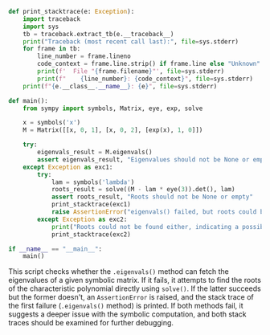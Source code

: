 ```python
def print_stacktrace(e: Exception):
    import traceback
    import sys
    tb = traceback.extract_tb(e.__traceback__)
    print("Traceback (most recent call last):", file=sys.stderr)
    for frame in tb:
        line_number = frame.lineno
        code_context = frame.line.strip() if frame.line else "Unknown"
        print(f'  File "{frame.filename}"', file=sys.stderr)
        print(f"    {line_number}: {code_context}", file=sys.stderr)
    print(f"{e.__class__.__name__}: {e}", file=sys.stderr)

def main():
    from sympy import symbols, Matrix, eye, exp, solve

    x = symbols('x')
    M = Matrix([[x, 0, 1], [x, 0, 2], [exp(x), 1, 0]])

    try:
        eigenvals_result = M.eigenvals()
        assert eigenvals_result, "Eigenvalues should not be None or empty"
    except Exception as exc1:
        try:
            lam = symbols('lambda')
            roots_result = solve((M - lam * eye(3)).det(), lam)
            assert roots_result, "Roots should not be None or empty"
            print_stacktrace(exc1)
            raise AssertionError("eigenvals() failed, but roots could be found") from exc1
        except Exception as exc2:
            print("Roots could not be found either, indicating a possible deeper issue with symbolic computation.")
            print_stacktrace(exc2)

if __name__ == "__main__":
    main()
```

This script checks whether the `.eigenvals()` method can fetch the eigenvalues of a given symbolic matrix. If it fails, it attempts to find the roots of the characteristic polynomial directly using `solve()`. If the latter succeeds but the former doesn't, an `AssertionError` is raised, and the stack trace of the first failure (`.eigenvals()` method) is printed. If both methods fail, it suggests a deeper issue with the symbolic computation, and both stack traces should be examined for further debugging.